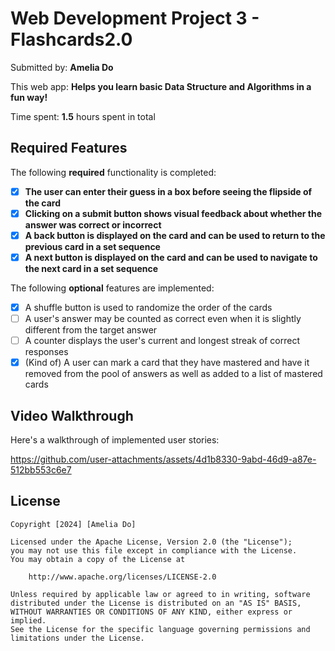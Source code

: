 # Web Development Project 3 - Flashcards2.0

Submitted by: **Amelia Do**

This web app: **Helps you learn basic Data Structure and Algorithms in a fun way!**

Time spent: **1.5** hours spent in total

## Required Features

The following **required** functionality is completed:

- [x] **The user can enter their guess in a box before seeing the flipside of the card**
- [x] **Clicking on a submit button shows visual feedback about whether the answer was correct or incorrect**
- [x] **A back button is displayed on the card and can be used to return to the previous card in a set sequence**
- [x] **A next button is displayed on the card and can be used to navigate to the next card in a set sequence**

The following **optional** features are implemented:

- [x] A shuffle button is used to randomize the order of the cards
- [ ] A user's answer may be counted as correct even when it is slightly different from the target answer
- [ ] A counter displays the user's current and longest streak of correct responses
- [x] (Kind of) A user can mark a card that they have mastered and have it removed from the pool of answers as well as added to a list of mastered cards

## Video Walkthrough

Here's a walkthrough of implemented user stories:

https://github.com/user-attachments/assets/4d1b8330-9abd-46d9-a87e-512bb553c6e7

## License

    Copyright [2024] [Amelia Do]

    Licensed under the Apache License, Version 2.0 (the "License");
    you may not use this file except in compliance with the License.
    You may obtain a copy of the License at

        http://www.apache.org/licenses/LICENSE-2.0

    Unless required by applicable law or agreed to in writing, software
    distributed under the License is distributed on an "AS IS" BASIS,
    WITHOUT WARRANTIES OR CONDITIONS OF ANY KIND, either express or implied.
    See the License for the specific language governing permissions and
    limitations under the License.

